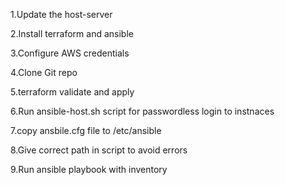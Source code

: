 1.Update the host-server

2.Install terraform and ansible

3.Configure AWS credentials

4.Clone Git repo

5.terraform validate and apply 

6.Run ansible-host.sh script for passwordless login to instnaces

7.copy ansbile.cfg file to /etc/ansible

8.Give correct path in script to avoid errors 

9.Run ansible playbook with inventory
